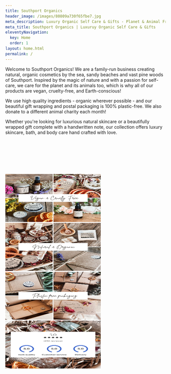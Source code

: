 ```yaml
---
title: Southport Organics
header_image: /images/80809a730f65fbe7.jpg
meta_description: Luxury Organic Self Care & Gifts - Planet & Animal Friendly
meta_title: Southport Organics | Luxuruy Organic Self Care & Gifts
eleventyNavigation:
  key: Home
  order: 1
layout: home.html
permalink: /
---
```

Welcome to Southport Organics! We are a family-run business creating natural, organic cosmetics by the sea, sandy beaches and vast pine woods of Southport. Inspired by the magic of nature and with a passion for self-care, we care for the planet and its animals too, which is why all of our products are vegan, cruelty-free, and Earth-conscious!

We use high quality ingredients - organic wherever possible - and our beautiful gift wrapping and postal packaging is 100% plastic-free. We also donate to a different animal charity each month!

Whether you're looking for luxurious natural skincare or a beautifully wrapped gift complete with a handwritten note, our collection offers luxury skincare, bath, and body care hand crafted with love.

<div style="min-height: 58px;max-width: 440px;margin: 2rem auto;width: 100%"><script src="https://cdn.jsdelivr.net/ghost/signup-form@~0.2/umd/signup-form.min.js" data-button-color="#000000" data-button-text-color="#FFFFFF" data-site="https://news.southportorganics.co.uk/" data-locale="en" async></script></div>

<div class="homepage-images">
  <img
    src="/images/homepage-1.jpg"
    alt=""
    eleventy:widths="204,306"
    sizes="auto" />
  <img
    src="/images/homepage-2.jpg"
    alt=""
    eleventy:widths="204,306"
    sizes="auto" />
  <img
    src="/images/homepage-3.jpg"
    alt=""
    eleventy:widths="204,306"
    sizes="auto" />
  <img
    src="/images/homepage-5.jpg"
    alt=""
    eleventy:widths="204,306"
    sizes="auto" />
</div>
